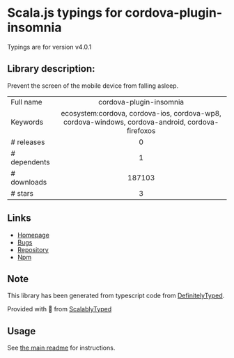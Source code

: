 
# Scala.js typings for cordova-plugin-insomnia

Typings are for version v4.0.1

## Library description:
Prevent the screen of the mobile device from falling asleep.

|                    |                 |
| ------------------ | :-------------: |
| Full name          | cordova-plugin-insomnia |
| Keywords           | ecosystem:cordova, cordova-ios, cordova-wp8, cordova-windows, cordova-android, cordova-firefoxos |
| # releases         | 0 |
| # dependents       | 1 |
| # downloads        | 187103 |
| # stars            | 3 |

## Links
- [Homepage](https://github.com/EddyVerbruggen/Insomnia-PhoneGap-Plugin#readme)
- [Bugs](https://github.com/EddyVerbruggen/Insomnia-PhoneGap-Plugin/issues)
- [Repository](https://github.com/EddyVerbruggen/Insomnia-PhoneGap-Plugin)
- [Npm](https://www.npmjs.com/package/cordova-plugin-insomnia)
    


## Note
This library has been generated from typescript code from [DefinitelyTyped](https://definitelytyped.org).

Provided with :purple_heart: from [ScalablyTyped](https://github.com/oyvindberg/ScalablyTyped)

## Usage
See [the main readme](../../readme.md) for instructions.


